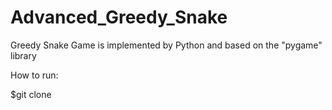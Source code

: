 # Advanced_Greedy_Snake

Greedy Snake Game is implemented by Python and based on the "pygame" library

How to run:

$git clone
